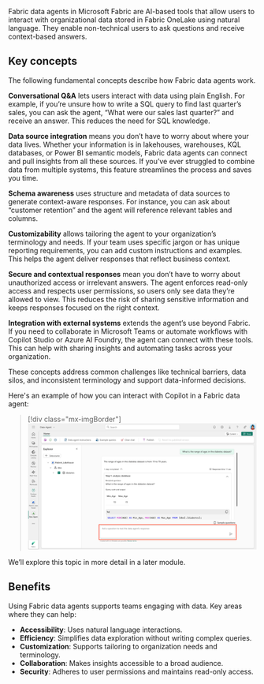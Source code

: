 Fabric data agents in Microsoft Fabric are AI-based tools that allow users to interact with organizational data stored in Fabric OneLake using natural language. They enable non-technical users to ask questions and receive context-based answers.

## Key concepts
The following fundamental concepts describe how Fabric data agents work.

**Conversational Q&A** lets users interact with data using plain English. For example, if you’re unsure how to write a SQL query to find last quarter’s sales, you can ask the agent, “What were our sales last quarter?” and receive an answer. This reduces the need for SQL knowledge.

**Data source integration** means you don’t have to worry about where your data lives. Whether your information is in lakehouses, warehouses, KQL databases, or Power BI semantic models, Fabric data agents can connect and pull insights from all these sources. If you’ve ever struggled to combine data from multiple systems, this feature streamlines the process and saves you time.

**Schema awareness** uses structure and metadata of data sources to generate context-aware responses. For instance, you can ask about “customer retention” and the agent will reference relevant tables and columns.

**Customizability** allows tailoring the agent to your organization’s terminology and needs. If your team uses specific jargon or has unique reporting requirements, you can add custom instructions and examples. This helps the agent deliver responses that reflect business context.

**Secure and contextual responses** mean you don’t have to worry about unauthorized access or irrelevant answers. The agent enforces read-only access and respects user permissions, so users only see data they’re allowed to view. This reduces the risk of sharing sensitive information and keeps responses focused on the right context.

**Integration with external systems** extends the agent’s use beyond Fabric. If you need to collaborate in Microsoft Teams or automate workflows with Copilot Studio or Azure AI Foundry, the agent can connect with these tools. This can help with sharing insights and automating tasks across your organization.

These concepts address common challenges like technical barriers, data silos, and inconsistent terminology and support data-informed decisions.

Here's an example of how you can interact with Copilot in a Fabric data agent:

> [!div class="mx-imgBorder"]
> [![Screenshot of copilot in a Fabric data agent.](../media/copilot-data-agent.png)](../media/copilot-data-agent.png#lightbox)

We’ll explore this topic in more detail in a later module.

## Benefits

Using Fabric data agents supports teams engaging with data. Key areas where they can help:

- **Accessibility**: Uses natural language interactions.  
- **Efficiency**: Simplifies data exploration without writing complex queries.  
- **Customization**: Supports tailoring to organization needs and terminology.  
- **Collaboration**: Makes insights accessible to a broad audience.  
- **Security**: Adheres to user permissions and maintains read-only access.  

